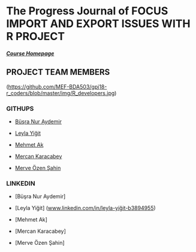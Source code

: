 # The Progress Journal of FOCUS IMPORT AND EXPORT ISSUES WITH R PROJECT  
#####  [Course Homepage](https://mef-bda503.github.io/)

## PROJECT TEAM MEMBERS

(https://github.com/MEF-BDA503/gpj18-r_coders/blob/master/img/R_developers.jpg)

### GITHUPS

- [Büşra Nur Aydemir]( https://www.linkedin.com/in/busra-nur-aydemir-51b81b8b/)

- [Leyla Yiğit](https://www.linkedin.com/in/leyla-yi%C4%9Fit-b3894955/)

- [Mehmet Ak](https://www.linkedin.com/in/ACoAACENGXUBEHApr9slAuQzh8lBviwp1FrY3oY/)

- [Mercan Karacabey](https://www.linkedin.com/in/mercan-karacabey-708240103/)

- [Merve Özen Şahin](https://www.linkedin.com/in/merve-ozen-sahin-91027431/)

### LINKEDIN
- [Büşra Nur Aydemir]

- [Leyla Yiğit] (www.linkedin.com/in/leyla-yiğit-b3894955)

- [Mehmet Ak]

- [Mercan Karacabey]

- [Merve Özen Şahin]
